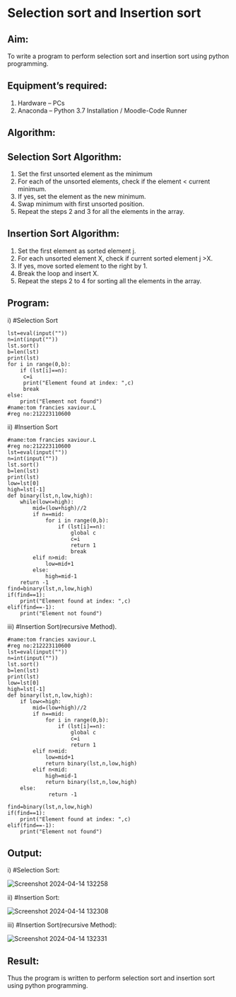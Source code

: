 # Selection sort and Insertion sort
## Aim:
To write a program to perform selection sort and insertion sort using python programming.
## Equipment’s required:
1.	Hardware – PCs
2.	Anaconda – Python 3.7 Installation / Moodle-Code Runner
## Algorithm:
## Selection Sort Algorithm:
1.	Set the first unsorted element as the minimum
2.	For each of the unsorted elements, check if the element < current minimum.
3.	If yes, set the element as the new minimum.
4.	Swap minimum with first unsorted position.
5.	Repeat the steps 2 and 3 for all the elements in the array.
## Insertion Sort Algorithm:
1.	Set the first element as sorted element j.
2.	For each unsorted element X, check if current sorted element j >X.
3.	If yes, move sorted element to the right by 1.
4.	Break the loop and insert X.
5.	Repeat the steps 2 to 4 for sorting all the elements in the array.
## Program:
i)	#Selection Sort
```
lst=eval(input(""))
n=int(input(""))
lst.sort()
b=len(lst)
print(lst)
for i in range(0,b):
    if (lst[i]==n):
     c=i
     print("Element found at index: ",c)
     break
else:
    print("Element not found")
#name:tom francies xaviour.L
#reg no:212223110600
```
ii)	#Insertion Sort
```
#name:tom francies xaviour.L
#reg no:212223110600
lst=eval(input(""))
n=int(input(""))
lst.sort()
b=len(lst)
print(lst)
low=lst[0]
high=lst[-1]
def binary(lst,n,low,high):
    while(low<=high):
        mid=(low+high)//2
        if n==mid:
            for i in range(0,b):
                if (lst[i]==n):
                    global c
                    c=i
                    return 1
                    break
        elif n>mid:
            low=mid+1
        else:
            high=mid-1
    return -1
find=binary(lst,n,low,high)
if(find==1):
    print("Element found at index: ",c)
elif(find==-1):
    print("Element not found")

```
iii)	#Insertion Sort(recursive Method).
```
#name:tom francies xaviour.L
#reg no:212223110600
lst=eval(input(""))
n=int(input(""))
lst.sort()
b=len(lst)
print(lst)
low=lst[0]
high=lst[-1]
def binary(lst,n,low,high):
    if low<=high:
        mid=(low+high)//2
        if n==mid:
            for i in range(0,b):
                if (lst[i]==n):
                    global c
                    c=i
                    return 1
        elif n>mid:
            low=mid+1
            return binary(lst,n,low,high)
        elif n<mid:
            high=mid-1
            return binary(lst,n,low,high)
    else:
             return -1
         
find=binary(lst,n,low,high)
if(find==1):
    print("Element found at index: ",c)
elif(find==-1):
    print("Element not found")
```
## Output:
i)	#Selection Sort:

![Screenshot 2024-04-14 132258](https://github.com/Tomfx03/Sorting-Algorithms/assets/101335832/88550395-3328-46df-821a-f2e7b3fc46aa)

ii)	#Insertion Sort:

![Screenshot 2024-04-14 132308](https://github.com/Tomfx03/Sorting-Algorithms/assets/101335832/4d19b877-7977-4e9e-8307-9b77ceac1ef5)

iii)	#Insertion Sort(recursive Method):

![Screenshot 2024-04-14 132331](https://github.com/Tomfx03/Sorting-Algorithms/assets/101335832/baf4565e-bbd2-440b-8e0a-7696ed0c1558)

## Result:
Thus the program is written to perform selection sort and insertion sort using python programming.

